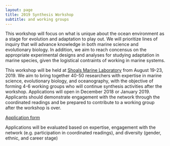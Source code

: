 ```yaml
---
layout: page
title: 2019 Synthesis Workshop
subtitle: and working groups
---
```


This workshop will focus on what is unique about the ocean environment as a stage for evolution and adaptation to play out. 
We will prioritize lines of inquiry that will advance knowledge in both marine science and evolutionary biology. 
In addition, we aim to reach concensus on the appropriate experimental designs and analyses for studying adaptation in marine species,
given the logistical contraints of working in marine systems.

This workshop will be held at [Shoals Marine Laboratory](https://www.shoalsmarinelaboratory.org/) from August 19-23, 2019. We aim to bring together 40-50 researchers with expertise in marine science, evolutionary biology, and oceanography, with the objective of forming 4-6 working groups who will continue synthesis activities after the workshop. Applications will open in December 2018 or January 2019. Applicants should demonstrate engagement with the network through the coordinated readings and be prepared to contribute to a working group after the workshop is over.

[Application form](https://docs.google.com/forms/d/1FbUaxZbM3eLMcKYaDadWinQxIqUBdzNhn49FjLTOZCc/edit)

Applications will be evaluated based on expertise, engagement with the network (e.g. participation in coordinated readings), and diversity (gender, ethnic, and career stage)
